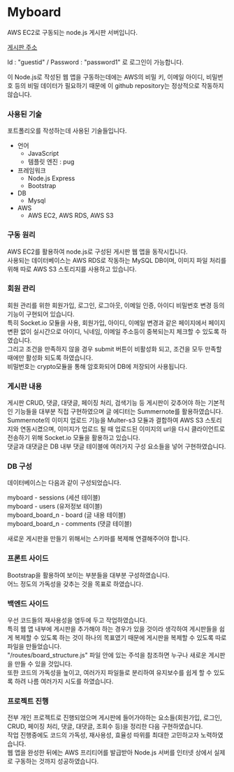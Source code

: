 # Myboard
AWS EC2로 구동되는 node.js 게시판 서버입니다.

[게시판 주소](http://ec2-13-125-250-131.ap-northeast-2.compute.amazonaws.com/)

Id : "guestid" / Password : "password1" 로 로그인이 가능합니다.

이 Node.js로 작성된 웹 앱을 구동하는데에는 AWS의 비밀 키, 이메일 아이디, 비밀번호 등의 비밀 데이터가 필요하기 때문에 이 github repository는 정상적으로 작동하지 않습니다.

### 사용된 기술
포트폴리오를 작성하는데 사용된 기술들입니다.

- 언어
  - JavaScript
  - 템플릿 엔진 : pug
- 프레임워크
  - Node.js Express
  - Bootstrap
- DB
  - Mysql
- AWS
  - AWS EC2, AWS RDS, AWS S3

### 구동 원리
AWS EC2를 활용하여 node.js로 구성된 게시판 웹 앱을 동작시킵니다.<br>
사용되는 데이터베이스는 AWS RDS로 작동하는 MySQL DB이며, 이미지 파일 처리를 위해 따로 AWS S3 스토리지를 사용하고 있습니다.

### 회원 관리
회원 관리를 위한 회원가입, 로그인, 로그아웃, 이메일 인증, 아이디 비밀번호 변경 등의 기능이 구현되어 있습니다. <br>
특히 Socket.io 모듈을 사용, 회원가입, 아이디, 이메일 변경과 같은 페이지에서 페이지 변환 없이 실시간으로 아이디, 닉네임, 이메일 주소등이 중복되는지 체크할 수 있도록 하였습니다.<br>
그리고 조건을 만족하지 않을 경우 submit 버튼이 비활성화 되고, 조건을 모두 만족할 때에만 활성화 되도록 하였습니다.<br>
비밀번호는 crypto모듈을 통해 암호화되어 DB에 저장되어 사용됩니다.

### 게시판 내용
게시판 CRUD, 댓글, 대댓글, 페이징 처리, 검색기능 등 게시판이 갖추어야 하는 기본적인 기능들을 대부분 직접 구현하였으며 글 에디터는 Summernote를 활용하였습니다.<br>
Summernote의 이미지 업로드 기능을 Multer-s3 모듈과 결합하여 AWS S3 스토리지와 연동시켰으며, 이미지가 업로드 될 때 업로드된 이미지의 url을 다시 클라이언트로 전송하기 위해 Socket.io 모듈을 활용하고 있습니다.<br>
댓글과 대댓글은 DB 내부 댓글 테이블에 여러가지 구성 요소들을 넣어 구현하였습니다.

### DB 구성
데이터베이스는 다음과 같이 구성되었습니다.

myboard - sessions (세션 테이블)<br>
myboard - users (유저정보 테이블)<br>
myboard_board_n - board (글 내용 테이블)<br>
myboard_board_n - comments (댓글 테이블)

새로운 게시판을 만들기 위해서는 스키마를 복제해 연결해주어야 합니다.

### 프론트 사이드
Bootstrap을 활용하여 보이는 부분들을 대부분 구성하였습니다.<br>
어느 정도의 가독성을 갖추는 것을 목표로 하였습니다.  
  
### 백엔드 사이드
우선 코드들의 재사용성을 염두에 두고 작업하였습니다. <br>
특히 웹 앱 내부에 게시판을 추가해야 하는 경우가 있을 것이라 생각하여 게시판들을 쉽게 복제할 수 있도록 하는 것이 하나의 목표였기 때문에 게시판을 복제할 수 있도록 따로 파일을 만들었습니다. <br>
"/routes/board_structure.js" 파일 안에 있는 주석을 참조하면 누구나 새로운 게시판을 만들 수 있을 것입니다.<br>
또한 코드의 가독성을 높이고, 여러가지 파일들로 분리하여 유지보수를 쉽게 할 수 있도록 하려 나름 여러가지 시도를 하였습니다.
  
### 프로젝트 진행
전부 개인 프로젝트로 진행되었으며 게시판에 들어가야하는 요소들(회원가입, 로그인, CRUD, 페이징 처리, 댓글, 대댓글, 조회수 등)을 정리한 다음 구현하였습니다.<br>
작업 진행중에도 코드의 가독성, 재사용성, 효율성 따위를 최대한 고민하고자 노력하였습니다.<br>
웹 앱을 완성한 뒤에는 AWS 프리티어를 발급받아 Node.js 서버를 인터넷 상에서 실제로 구동하는 것까지 성공하였습니다.
